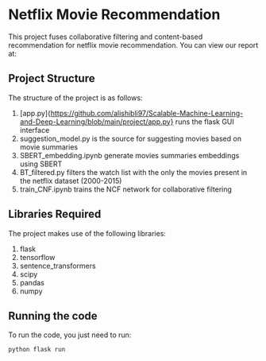 # Netflix Movie Recommendation

This project fuses collaborative filtering and content-based recommendation for netflix movie recommendation. You can view our report at: 

## Project Structure
The structure of the project is as follows:

1. [app.py]{https://github.com/alishibli97/Scalable-Machine-Learning-and-Deep-Learning/blob/main/project/app.py} runs the flask GUI interface
2. suggestion_model.py is the source for suggesting movies based on movie summaries
3. SBERT_embedding.ipynb generate movies summaries embeddings using SBERT
4. BT_filtered.py filters the watch list with the only the movies present in the netflix dataset (2000-2015)
5. train_CNF.ipynb trains the NCF network for collaborative filtering

## Libraries Required
The project makes use of the following libraries:
1. flask
2. tensorflow
3. sentence_transformers
4. scipy
5. pandas
6. numpy

## Running the code
To run the code, you just need to run:

```python flask run```

